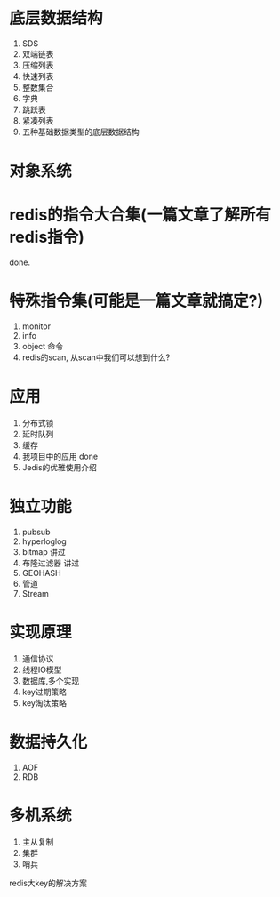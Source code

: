 
# 底层数据结构

1. SDS
2. 双端链表
3. 压缩列表
4. 快速列表
5. 整数集合
6. 字典
7. 跳跃表
8. 紧凑列表
9. 五种基础数据类型的底层数据结构


# 对象系统
# redis的指令大合集(一篇文章了解所有redis指令)

done.

# 特殊指令集(可能是一篇文章就搞定?)
1. monitor
2. info
4. object 命令
3. redis的scan, 从scan中我们可以想到什么?


# 应用
1. 分布式锁
2. 延时队列
3. 缓存
6. 我项目中的应用 done
7. Jedis的优雅使用介绍

# 独立功能

1. pubsub
2. hyperloglog
3. bitmap 讲过
4. 布隆过滤器 讲过
5. GEOHASH
6. 管道
7. Stream

# 实现原理
1. 通信协议
2. 线程IO模型
3. 数据库,多个实现
4. key过期策略
5. key淘汰策略

# 数据持久化
1. AOF
2. RDB

# 多机系统
1. 主从复制
2. 集群
3. 哨兵




redis大key的解决方案